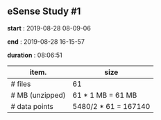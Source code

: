 ## eSense Study #1

__start__     : 2019-08-28 08-09-06

__end__       : 2019-08-28 16-15-57

__duration__  : 08:06:51

| item.           | size                 |
|-----------------|----------------------|
| # files         | 61                   |
| # MB (unzipped) | 61 * 1 MB = 61 MB    |
| # data points   | 5480/2 * 61 = 167140 |

